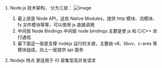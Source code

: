 1. Node.js 技术架构， 分为三层：
   ![image](/images/introduce.webp)

   1. 最上层是 Node API，这些 Native Modules，提供 http 模块、流模块、fs 文件模块等等，可以使用 js 直接调用
   2. 中间层 Node Bindings 中间层 node bindings 主要是使 js 和 C/C++ 进行通信
   3. 最下面这一层是支撑 nodejs 运行的关键，主要由 v8、libuv、c-ares 等模块组成，向上一层提供 api 服务

2. Nodejs 特点
   更适用于 IO 密集型高并发请求
